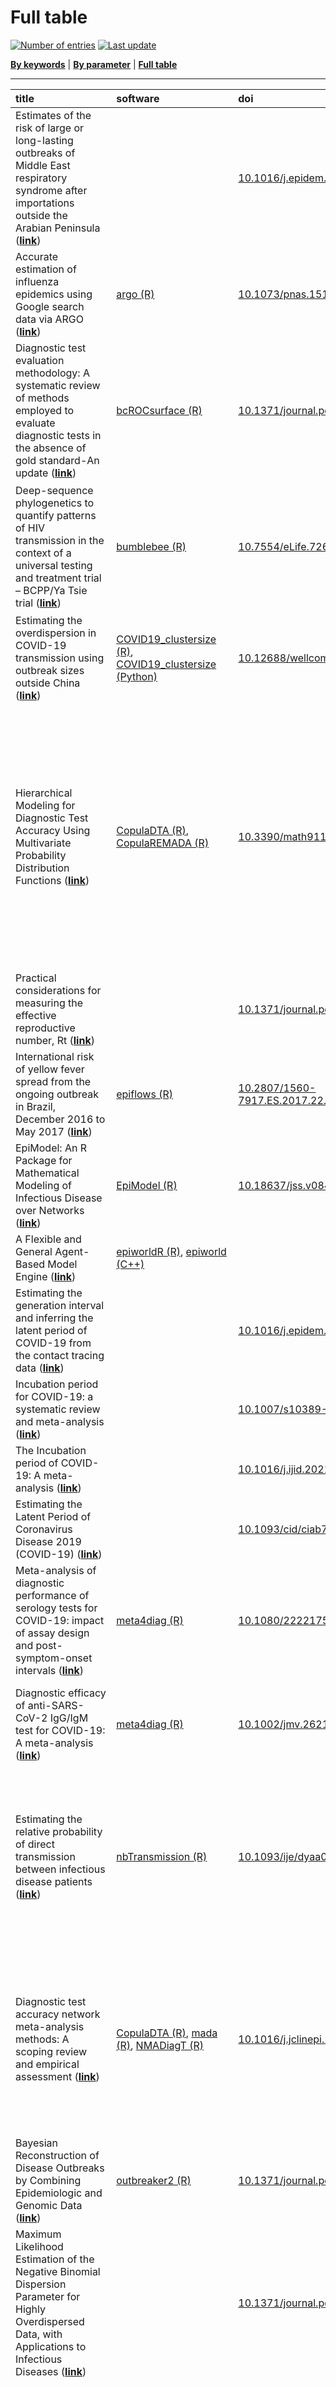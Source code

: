 Full table
================

[![Number of
entries](https://img.shields.io/badge/dynamic/json?label=Entries&query=message&url=https%3A%2F%2Fut-iddynamics.github.io%2Fwepidemics%2Finfo%2Fentries.json)](https://github.com/UT-IDDynamics/wepidemics)
[![Last
update](https://img.shields.io/github/last-commit/UT-IDDynamics/wepidemics)](https://github.com/UT-IDDynamics/wepidemics)

[**By keywords**](by-keyword.md) \| [**By parameter**](by-parameter.md)
\| [**Full table**](full-table.md)

------------------------------------------------------------------------

| title                                                                                                                                                                                                       | software                                                                                                                                                                                                                     | doi                                                                                            | keywords                                                                                                                                                                                                                                                                                                                                                                                                                                                                                                                                                                                                                                                                                                                                                                                                                                                                                                                                             |
|:------------------------------------------------------------------------------------------------------------------------------------------------------------------------------------------------------------|:-----------------------------------------------------------------------------------------------------------------------------------------------------------------------------------------------------------------------------|:-----------------------------------------------------------------------------------------------|:-----------------------------------------------------------------------------------------------------------------------------------------------------------------------------------------------------------------------------------------------------------------------------------------------------------------------------------------------------------------------------------------------------------------------------------------------------------------------------------------------------------------------------------------------------------------------------------------------------------------------------------------------------------------------------------------------------------------------------------------------------------------------------------------------------------------------------------------------------------------------------------------------------------------------------------------------------|
| Estimates of the risk of large or long-lasting outbreaks of Middle East respiratory syndrome after importations outside the Arabian Peninsula (**[link](entries/arabian-peninsula.md)**)                    |                                                                                                                                                                                                                              | [10.1016/j.epidem.2016.04.002](https://doi.org/10.1016/j.epidem.2016.04.002)                   | [**`overdispersion`**](by-keyword.md#overdispersion), [**`maximum likelihood`**](by-keyword.md#maximum-likelihood), [**`risk assessment`**](by-keyword.md#risk-assessment), [**`detection`**](by-keyword.md#detection)                                                                                                                                                                                                                                                                                                                                                                                                                                                                                                                                                                                                                                                                                                                               |
| Accurate estimation of influenza epidemics using Google search data via ARGO (**[link](entries/argo.md)**)                                                                                                  | [argo (R)](https://cran.r-project.org/package=argo)                                                                                                                                                                          | [10.1073/pnas.1515373112](https://doi.org/10.1073/pnas.1515373112)                             | [**`web sources`**](by-keyword.md#web-sources), [**`big-data`**](by-keyword.md#big-data), [**`real-time`**](by-keyword.md#real-time), [**`influenza`**](by-keyword.md#influenza), [**`methods`**](by-keyword.md#methods), [**`hmm`**](by-keyword.md#hmm), [**`prediction`**](by-keyword.md#prediction), [**`markov hidden models`**](by-keyword.md#markov-hidden-models)                                                                                                                                                                                                                                                                                                                                                                                                                                                                                                                                                                             |
| Diagnostic test evaluation methodology: A systematic review of methods employed to evaluate diagnostic tests in the absence of gold standard-An update (**[link](entries/bcROCsurface.md)**)                | [bcROCsurface (R)](https://cran.r-project.org/web/packages/bcROCsurface/index.html)                                                                                                                                          | [10.1371/journal.pone.0223832](https://doi.org/10.1371/journal.pone.0223832)                   | [**`continuous diagnostic tests`**](by-keyword.md#continuous-diagnostic-tests), [**`bias-corrected estimation methods`**](by-keyword.md#bias-corrected-estimation-methods), [**`roc surface`**](by-keyword.md#roc-surface), [**`volume under roc surfaces`**](by-keyword.md#volume-under-roc-surfaces), [**`missing at random`**](by-keyword.md#missing-at-random)                                                                                                                                                                                                                                                                                                                                                                                                                                                                                                                                                                                   |
| Deep-sequence phylogenetics to quantify patterns of HIV transmission in the context of a universal testing and treatment trial – BCPP/Ya Tsie trial (**[link](entries/bumblebee.md)**)                      | [bumblebee (R)](https://cran.r-project.org/web/packages/bumblebee/index.html)                                                                                                                                                | [10.7554/eLife.72657](https://doi.org/10.7554/eLife.72657)                                     | [**`transmission pairs`**](by-keyword.md#transmission-pairs), [**`phylogenetics`**](by-keyword.md#phylogenetics), [**`deep-sequence data`**](by-keyword.md#deep-sequence-data), [**`transmission flows within and between population groups accounting for sampling heterogeneity`**](by-keyword.md#transmission-flows-within-and-between-population-groups-accounting-for-sampling-heterogeneity)                                                                                                                                                                                                                                                                                                                                                                                                                                                                                                                                                   |
| Estimating the overdispersion in COVID-19 transmission using outbreak sizes outside China (**[link](entries/clustersize-china.md)**)                                                                        | [COVID19_clustersize (R)](https://github.com/akira-endo/COVID19_clustersize), [COVID19_clustersize (Python)](https://github.com/akira-endo/COVID19_clustersize)                                                              | [10.12688/wellcomeopenres.15842.3](https://doi.org/10.12688/wellcomeopenres.15842.3)           | [**`covid-19`**](by-keyword.md#covid-19), [**`overdispersion`**](by-keyword.md#overdispersion), [**`superspreading`**](by-keyword.md#superspreading), [**`branching process`**](by-keyword.md#branching-process)                                                                                                                                                                                                                                                                                                                                                                                                                                                                                                                                                                                                                                                                                                                                     |
| Hierarchical Modeling for Diagnostic Test Accuracy Using Multivariate Probability Distribution Functions (**[link](entries/CopulaDTA.md)**)                                                                 | [CopulaDTA (R)](https://cran.r-project.org/web/packages/CopulaDTA/index.html), [CopulaREMADA (R)](https://cran.r-project.org/web/packages/CopulaREMADA/index.html)                                                           | [10.3390/math9111310](https://doi.org/10.3390/math9111310)                                     | [**`copula based bivariate beta-binomial model`**](by-keyword.md#copula-based-bivariate-beta-binomial-model), [**`diagnostic test accuracy studies`**](by-keyword.md#diagnostic-test-accuracy-studies), [**`copula mixed models`**](by-keyword.md#copula-mixed-models), [**`multivariate meta-analysis`**](by-keyword.md#multivariate-meta-analysis), [**`diagnostic test accuracy studies`**](by-keyword.md#diagnostic-test-accuracy-studies), [**`case-control and cohort studies`**](by-keyword.md#case-control-and-cohort-studies), [**`d-vine copula mixed model`**](by-keyword.md#d-vine-copula-mixed-model), [**`multinomial quadrivariate d-vine copula mixed model`**](by-keyword.md#multinomial-quadrivariate-d-vine-copula-mixed-model), [**`one-factor copula mixed model`**](by-keyword.md#one-factor-copula-mixed-model), [**`meta-analysis of multiple diagnostic tests`**](by-keyword.md#meta-analysis-of-multiple-diagnostic-tests) |
| Practical considerations for measuring the effective reproductive number, Rt (**[link](entries/effective-rep-number.md)**)                                                                                  |                                                                                                                                                                                                                              | [10.1371/journal.pcbi.1008409](https://doi.org/10.1371/journal.pcbi.1008409)                   | [**`simulation`**](by-keyword.md#simulation), [**`compartmental models`**](by-keyword.md#compartmental-models), [**`bias`**](by-keyword.md#bias), [**`estimation`**](by-keyword.md#estimation)                                                                                                                                                                                                                                                                                                                                                                                                                                                                                                                                                                                                                                                                                                                                                       |
| International risk of yellow fever spread from the ongoing outbreak in Brazil, December 2016 to May 2017 (**[link](entries/epiflows.md)**)                                                                  | [epiflows (R)](https://github.com/reconhub/epiflows/)                                                                                                                                                                        | [10.2807/1560-7917.ES.2017.22.28.30572](https://doi.org/10.2807/1560-7917.ES.2017.22.28.30572) | [**`prediction`**](by-keyword.md#prediction), [**`visualization`**](by-keyword.md#visualization), [**`flows`**](by-keyword.md#flows), [**`diffusion`**](by-keyword.md#diffusion), [**`exportations`**](by-keyword.md#exportations), [**`importations`**](by-keyword.md#importations)                                                                                                                                                                                                                                                                                                                                                                                                                                                                                                                                                                                                                                                                 |
| EpiModel: An R Package for Mathematical Modeling of Infectious Disease over Networks (**[link](entries/epimodel.md)**)                                                                                      | [EpiModel (R)](https://cran.r-project.org/package=EpiModel)                                                                                                                                                                  | [10.18637/jss.v084.i08](https://doi.org/10.18637/jss.v084.i08)                                 | [**`abm`**](by-keyword.md#abm), [**`networks`**](by-keyword.md#networks), [**`sna`**](by-keyword.md#sna), [**`ergm`**](by-keyword.md#ergm)                                                                                                                                                                                                                                                                                                                                                                                                                                                                                                                                                                                                                                                                                                                                                                                                           |
| A Flexible and General Agent-Based Model Engine (**[link](entries/epiworld.md)**)                                                                                                                           | [epiworldR (R)](https://github.com/UofUEpi/epiworldR), [epiworld (C++)](https://github.com/UofUEpi/epiworld)                                                                                                                 |                                                                                                | [**`abm`**](by-keyword.md#abm), [**`simulation`**](by-keyword.md#simulation), [**`mcmc`**](by-keyword.md#mcmc)                                                                                                                                                                                                                                                                                                                                                                                                                                                                                                                                                                                                                                                                                                                                                                                                                                       |
| Estimating the generation interval and inferring the latent period of COVID-19 from the contact tracing data (**[link](entries/incubation-contact-tracing.md)**)                                            |                                                                                                                                                                                                                              | [10.1016/j.epidem.2021.100482](https://doi.org/10.1016/j.epidem.2021.100482)                   | [**`general interval`**](by-keyword.md#general-interval), [**`incubation period`**](by-keyword.md#incubation-period), [**`latent period`**](by-keyword.md#latent-period), [**`contact tracing data`**](by-keyword.md#contact-tracing-data), [**`gamma model`**](by-keyword.md#gamma-model)                                                                                                                                                                                                                                                                                                                                                                                                                                                                                                                                                                                                                                                           |
| Incubation period for COVID-19: a systematic review and meta-analysis (**[link](entries/incubation-meta.md)**)                                                                                              |                                                                                                                                                                                                                              | [10.1007/s10389-021-01478-1](https://doi.org/10.1007/s10389-021-01478-1)                       | [**`meta analysis`**](by-keyword.md#meta-analysis)                                                                                                                                                                                                                                                                                                                                                                                                                                                                                                                                                                                                                                                                                                                                                                                                                                                                                                   |
| The Incubation period of COVID-19: A meta-analysis (**[link](entries/incubation-meta2.md)**)                                                                                                                |                                                                                                                                                                                                                              | [10.1016/j.ijid.2021.01.069](https://doi.org/10.1016/j.ijid.2021.01.069)                       | [**`incubation period`**](by-keyword.md#incubation-period), [**`meta-analysis`**](by-keyword.md#meta-analysis)                                                                                                                                                                                                                                                                                                                                                                                                                                                                                                                                                                                                                                                                                                                                                                                                                                       |
| Estimating the Latent Period of Coronavirus Disease 2019 (COVID-19) (**[link](entries/latent-period-china.md)**)                                                                                            |                                                                                                                                                                                                                              | [10.1093/cid/ciab746](https://doi.org/10.1093/cid/ciab746)                                     | [**`latent period`**](by-keyword.md#latent-period), [**`incubation period`**](by-keyword.md#incubation-period), [**`gamma`**](by-keyword.md#gamma), [**`weibull model`**](by-keyword.md#weibull-model), [**`log-normal model`**](by-keyword.md#log-normal-model)                                                                                                                                                                                                                                                                                                                                                                                                                                                                                                                                                                                                                                                                                     |
| Meta-analysis of diagnostic performance of serology tests for COVID-19: impact of assay design and post-symptom-onset intervals (**[link](entries/meta4diag.md)**)                                          | [meta4diag (R)](https://cran.r-project.org/web/packages/meta4diag/index.html)                                                                                                                                                | [10.1080/22221751.2020.1826362](https://doi.org/10.1080/22221751.2020.1826362)                 | [**`diagnostic tests`**](by-keyword.md#diagnostic-tests), [**`meta-analysis`**](by-keyword.md#meta-analysis), [**`bayesian inference analysis`**](by-keyword.md#bayesian-inference-analysis), [**`integrated nested laplace approximation`**](by-keyword.md#integrated-nested-laplace-approximation)                                                                                                                                                                                                                                                                                                                                                                                                                                                                                                                                                                                                                                                 |
| Diagnostic efficacy of anti-SARS-CoV-2 IgG/IgM test for COVID-19: A meta-analysis (**[link](entries/meta4diag2.md)**)                                                                                       | [meta4diag (R)](https://cran.r-project.org/web/packages/meta4diag/index.html)                                                                                                                                                | [10.1002/jmv.26211](https://doi.org/10.1002/jmv.26211)                                         | [**`diagnostic tests`**](by-keyword.md#diagnostic-tests), [**`meta-analysis`**](by-keyword.md#meta-analysis), [**`bayesian inference analysis`**](by-keyword.md#bayesian-inference-analysis), [**`integrated nested laplace approximation`**](by-keyword.md#integrated-nested-laplace-approximation)                                                                                                                                                                                                                                                                                                                                                                                                                                                                                                                                                                                                                                                 |
| Estimating the relative probability of direct transmission between infectious disease patients (**[link](entries/nbTransmission.md)**)                                                                      | [nbTransmission (R)](https://CRAN.R-project.org/package=nbTransmission)                                                                                                                                                      | [10.1093/ije/dyaa031](https://doi.org/10.1093/ije/dyaa031)                                     | [**`naive bayes`**](by-keyword.md#naive-bayes), [**`estimation`**](by-keyword.md#estimation), [**`methods`**](by-keyword.md#methods), [**`transmission probability`**](by-keyword.md#transmission-probability), [**`snp`**](by-keyword.md#snp), [**`whole genome sequence`**](by-keyword.md#whole-genome-sequence), [**`relative transmission probabilities`**](by-keyword.md#relative-transmission-probabilities), [**`naive bayes`**](by-keyword.md#naive-bayes), [**`generation/serial interval`**](by-keyword.md#generation-serial-interval), [**`reproductive number`**](by-keyword.md#reproductive-number)                                                                                                                                                                                                                                                                                                                                     |
| Diagnostic test accuracy network meta-analysis methods: A scoping review and empirical assessment (**[link](entries/NMADiagT.md)**)                                                                         | [CopulaDTA (R)](https://cran.r-project.org/web/packages/CopulaDTA/index.html), [mada (R)](https://cranr-projectorg/web/packages/mada/indexhtml), [NMADiagT (R)](https://cran.r-project.org/web/packages/NMADiagT/index.html) | [10.1016/j.jclinepi.2022.02.001](https://doi.org/10.1016/j.jclinepi.2022.02.001)               | [**`copula based bivariate beta-binomial model`**](by-keyword.md#copula-based-bivariate-beta-binomial-model), [**`diagnostic test accuracy studies`**](by-keyword.md#diagnostic-test-accuracy-studies), [**`meta-analysis`**](by-keyword.md#meta-analysis), [**`diagnostic accuracy`**](by-keyword.md#diagnostic-accuracy), [**`network meta-analysis`**](by-keyword.md#network-meta-analysis), [**`multiple diagnostic tests`**](by-keyword.md#multiple-diagnostic-tests), [**`hierarchical summary receiver operating characteristic`**](by-keyword.md#hierarchical-summary-receiver-operating-characteristic), [**`missing data framework`**](by-keyword.md#missing-data-framework)                                                                                                                                                                                                                                                               |
| Bayesian Reconstruction of Disease Outbreaks by Combining Epidemiologic and Genomic Data (**[link](entries/outbreaker2.md)**)                                                                               | [outbreaker2 (R)](https://CRAN.R-project.org/package=outbreaker2)                                                                                                                                                            | [10.1371/journal.pcbi.1003457](https://doi.org/10.1371/journal.pcbi.1003457)                   | [**`importations`**](by-keyword.md#importations), [**`mutation rate`**](by-keyword.md#mutation-rate), [**`genomics`**](by-keyword.md#genomics), [**`methods`**](by-keyword.md#methods), [**`network`**](by-keyword.md#network)                                                                                                                                                                                                                                                                                                                                                                                                                                                                                                                                                                                                                                                                                                                       |
| Maximum Likelihood Estimation of the Negative Binomial Dispersion Parameter for Highly Overdispersed Data, with Applications to Infectious Diseases (**[link](entries/overdispersed.md)**)                  |                                                                                                                                                                                                                              | [10.1371/journal.pone.0000180](https://doi.org/10.1371/journal.pone.0000180)                   | [**`overdispersion`**](by-keyword.md#overdispersion), [**`estimation`**](by-keyword.md#estimation), [**`maximum likelihood`**](by-keyword.md#maximum-likelihood), [**`bias`**](by-keyword.md#bias)                                                                                                                                                                                                                                                                                                                                                                                                                                                                                                                                                                                                                                                                                                                                                   |
| The impact of long-term nonpharmaceutical interventions on COVID-19 epidemic dynamics and control: the value and limitations of early models (**[link](entries/pomp.md)**)                                  | [pomp (R)](https://kingaa.github.io/pomp/)                                                                                                                                                                                   | [10.1098/rspb.2021.0811](https://doi.org/10.1098/rspb.2021.0811)                               | [**`partially observed markov processes`**](by-keyword.md#partially-observed-markov-processes), [**`particle filtering`**](by-keyword.md#particle-filtering), [**`trajectory matching`**](by-keyword.md#trajectory-matching), [**`approximate bayesian sequential monte carlo`**](by-keyword.md#approximate-bayesian-sequential-monte-carlo), [**`approximate bayesian computation`**](by-keyword.md#approximate-bayesian-computation), [**`iterated filtering`**](by-keyword.md#iterated-filtering), [**`probe-matching`**](by-keyword.md#probe-matching), [**`nonlinear forecasting`**](by-keyword.md#nonlinear-forecasting), [**`ensemble kalman filter`**](by-keyword.md#ensemble-kalman-filter), [**`ensemble adjustment kalman filter`**](by-keyword.md#ensemble-adjustment-kalman-filter), [**`power-spectrum-matching`**](by-keyword.md#power-spectrum-matching)                                                                             |
| Inferred duration of infectious period of SARS-CoV-2: rapid scoping review and analysis of available evidence for asymptomatic and symptomatic COVID-19 cases (**[link](entries/rapid-scoping-review.md)**) |                                                                                                                                                                                                                              | [10.1136/bmjopen-2020-039856](https://doi.org/10.1136/bmjopen-2020-039856)                     | [**`infectious period`**](by-keyword.md#infectious-period), [**`meta analysis`**](by-keyword.md#meta-analysis), [**`gamma distribution`**](by-keyword.md#gamma-distribution), [**`guassian distribution`**](by-keyword.md#guassian-distribution)                                                                                                                                                                                                                                                                                                                                                                                                                                                                                                                                                                                                                                                                                                     |
| Inference of R0 and Transmission Heterogeneity from the Size Distribution of Stuttering Chains (**[link](entries/stuttering-chains.md)**)                                                                   | [n/a (Matlab)](https://doi.org/10.1371/journal.pcbi.1002993.s003)                                                                                                                                                            | [10.1371/journal.pcbi.1002993](https://doi.org/10.1371/journal.pcbi.1002993)                   | [**`dispersion`**](by-keyword.md#dispersion), [**`estimation`**](by-keyword.md#estimation), [**`final size`**](by-keyword.md#final-size), [**`chain`**](by-keyword.md#chain)                                                                                                                                                                                                                                                                                                                                                                                                                                                                                                                                                                                                                                                                                                                                                                         |
| Superspreading and the effect of individual variation on disease emergence (**[link](entries/superspread.md)**)                                                                                             |                                                                                                                                                                                                                              |                                                                                                | [**`superspreading`**](by-keyword.md#superspreading), [**`dispersion`**](by-keyword.md#dispersion), [**`control`**](by-keyword.md#control), [**`estimation`**](by-keyword.md#estimation)                                                                                                                                                                                                                                                                                                                                                                                                                                                                                                                                                                                                                                                                                                                                                             |
| High variability in transmission of SARS-CoV-2 within households and implications for control (**[link](entries/within-households.md)**)                                                                    | [householdTransmission (R)](https://github.com/damontoth/householdTransmission)                                                                                                                                              | [10.1371/journal.pone.0259097](https://doi.org/10.1371/journal.pone.0259097)                   | [**`covid-19`**](by-keyword.md#covid-19), [**`overdispersion`**](by-keyword.md#overdispersion), [**`household transmission`**](by-keyword.md#household-transmission), [**`maximum likelihood`**](by-keyword.md#maximum-likelihood)                                                                                                                                                                                                                                                                                                                                                                                                                                                                                                                                                                                                                                                                                                                   |
